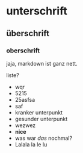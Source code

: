 # unterschrift
## überschrift
### oberschrift
jaja, markdown ist ganz nett.

liste?
* wqr
* 5215
* 25asfsa
* saf
 * kranker unterpunkt
 * gesunder unterpunkt
* wezwez
* **nice**
* was war _das_ nochmal? 
* Lalala la le lu
